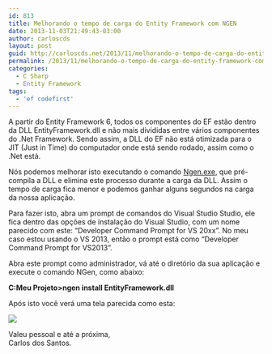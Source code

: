 ```yaml
---
id: 813
title: Melhorando o tempo de carga do Entity Framework com NGEN
date: 2013-11-03T21:49:43-03:00
author: carloscds
layout: post
guid: http://carloscds.net/2013/11/melhorando-o-tempo-de-carga-do-entity-framework-com-ngen/
permalink: /2013/11/melhorando-o-tempo-de-carga-do-entity-framework-com-ngen/
categories:
  - C Sharp
  - Entity Framework
tags:
  - 'ef codefirst'
---
```

A partir do Entity Framework 6, todos os componentes do EF estão dentro da DLL EntityFramework.dll e não mais divididas entre vários componentes do .Net Framework. Sendo assim, a DLL do EF não está otimizada para o JIT (Just in Time) do computador onde está sendo rodado, assim como o .Net está.

Nós podemos melhorar isto executando o comando [Ngen.exe](http://msdn.microsoft.com/en-us/library/6t9t5wcf.aspx), que pré-compila a DLL e elimina este processo durante a carga da DLL. Assim o tempo de carga fica menor e podemos ganhar alguns segundos na carga da nossa aplicação.

Para fazer isto, abra um prompt de comandos do Visual Studio Studio, ele fica dentro das opções de instalação do Visual Studio, com um nome parecido com este: “Developer Command Prompt for VS 20xx”. No meu caso estou usando o VS 2013, então o prompt está como “Developer Command Prompt for VS2013”.

Abra este prompt como administrador, vá até o diretório da sua aplicação e execute o comando NGen, como abaixo:

**C:Meu Projeto>ngen install EntityFramework.dll**

Após isto você verá uma tela parecida como esta:

![]( wp-content/uploads/2013/11/image1.png)

Valeu pessoal e até a próxima,  
Carlos dos Santos.